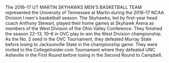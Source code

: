 The 2016–17 UT MARTIN SKYHAWKS MEN'S BASKETBALL TEAM represented the University of Tennessee at Martin during the 2016–17 NCAA Division I men's basketball season. The Skyhawks, led by first-year head coach Anthony Stewart, played their home games at Skyhawk Arena as members of the West Division of the Ohio Valley Conference. They finished the season 22–13, 10–6 in OVC play to win the West Division championship. As the No. 2 seed in the OVC Tournament, they defeated Murray State before losing to Jacksonville State in the championship game. They were invited to the CollegeInsider.com Tournament where they defeated UNC Asheville in the First Round before losing in the Second Round to Campbell.
